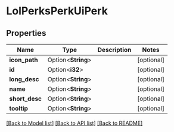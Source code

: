 # LolPerksPerkUiPerk

## Properties

Name | Type | Description | Notes
------------ | ------------- | ------------- | -------------
**icon_path** | Option<**String**> |  | [optional]
**id** | Option<**i32**> |  | [optional]
**long_desc** | Option<**String**> |  | [optional]
**name** | Option<**String**> |  | [optional]
**short_desc** | Option<**String**> |  | [optional]
**tooltip** | Option<**String**> |  | [optional]

[[Back to Model list]](../README.md#documentation-for-models) [[Back to API list]](../README.md#documentation-for-api-endpoints) [[Back to README]](../README.md)


